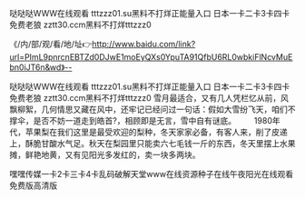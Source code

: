 哒哒哒WWW在线观看
tttzzz01.su黑料不打烊正能量入口
日本一卡二卡3卡四卡免费老狼
zztt30.ccm黑料不打烊tttzzz0


《/内/部/观/看/地/址👉http://www.baidu.com/link?url=PImL9pnrcnEBTZd0DJwE1moEyQXs0YpuTA91QfbU6RL0wbkiFlNcvMuEbn0iJT6n&wd》--

哒哒哒WWW在线观看
tttzzz01.su黑料不打烊正能量入口
日本一卡二卡3卡四卡免费老狼
zztt30.ccm黑料不打烊tttzzz0
雪月最适合，又有几人凭栏忆从前，风飘柳絮，几何情思又藏在风中，还牢记已经问过一句话：假如大雪纷飞天，咱们不撑伞，是否不妨一道走到皓首?，相顾即是无言，雪中自有谜底。
　　1980年代，苹果梨在我们这里是最受欢迎的梨种，冬天家家必备，有客人来，削了皮递上，酥脆甘酸水气足。秋天在梨园里只能卖六七毛钱一斤的东西，冬天里摆上水果摊，鲜艳地黄，又有见阳光多发红的，卖一块多两块。





嘿嘿传媒一卡2卡三卡4卡乱码破解天堂www在线资源种子在线午夜阳光在线观看免费版高清版

